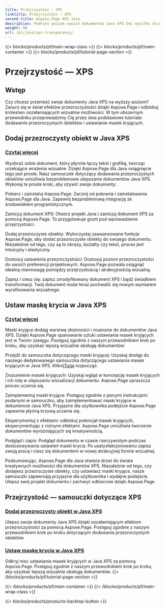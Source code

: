 ```yaml
---
title: Przejrzystość — XPS
linktitle: Przejrzystość — XPS
second_title: Aspose.Page API Java
description: Podnieś poziom swoich dokumentów Java XPS bez wysiłku dzięki Aspose.Page. Naucz się dodawać przezroczyste obiekty i ustawiać maski kryjące w naszych tutorialach, aby uzyskać ulepszone efekty wizualne.
weight: 40
url: /pl/java/xps-transparency/
---
```


{{< blocks/products/pf/main-wrap-class >}}
{{< blocks/products/pf/main-container >}}
{{< blocks/products/pf/tutorial-page-section >}}

# Przejrzystość — XPS

## Wstęp

Czy chcesz przenieść swoje dokumenty Java XPS na wyższy poziom? Zanurz się w świat efektów przezroczystości dzięki Aspose.Page i odblokuj królestwo oszałamiających wizualnie możliwości. W tym obszernym przewodniku przeprowadzimy Cię przez dwa podstawowe tutoriale: dodawanie przezroczystych obiektów i ustawianie masek kryjących.

## Dodaj przezroczysty obiekt w Java XPS
### [Czytaj więcej](./add-transparent-object/)

Wyobraź sobie dokument, który płynnie łączy tekst i grafikę, tworząc urzekające wrażenia wizualne. Dzięki Aspose.Page dla Java osiągnięcie tego jest proste. Nasz samouczek dotyczący dodawania przezroczystych obiektów umożliwia bezproblemowe ulepszanie dokumentów Java XPS. Wykonaj te proste kroki, aby ożywić swoje dokumenty:

Pobierz i zainstaluj Aspose.Page: Zacznij od pobrania i zainstalowania Aspose.Page dla Java. Zapewnij bezproblemową integrację ze środowiskiem programistycznym.

Zainicjuj dokument XPS: Otwórz projekt Java i zainicjuj dokument XPS za pomocą Aspose.Page. To przygotowuje grunt pod wprowadzenie przejrzystości.

Dodaj przezroczyste obiekty: Wykorzystaj zaawansowane funkcje Aspose.Page, aby dodać przezroczyste obiekty do swojego dokumentu. Niezależnie od tego, czy są to obrazy, kształty czy tekst, proces jest intuicyjny i elastyczny.

Dostosuj ustawienia przezroczystości: Dostosuj poziom przezroczystości do swoich preferencji projektowych. Aspose.Page pozwala osiągnąć idealną równowagę pomiędzy przejrzystością i atrakcyjnością wizualną.

Zapisz i ciesz się: zapisz zmodyfikowany dokument XPS i bądź świadkiem transformacji. Twój dokument może teraz pochwalić się nowym wymiarem wyrafinowania wizualnego.

## Ustaw maskę krycia w Java XPS
### [Czytaj więcej](./set-opacity-mask/)

Maski kryjące dodają warstwę złożoności i niuansów do dokumentów Java XPS. Dzięki Aspose.Page opanowanie sztuki ustawiania masek kryjących jest w Twoim zasięgu. Postępuj zgodnie z naszym przewodnikiem krok po kroku, aby uzyskać lepszą wizualnie obsługę dokumentów:

 Przejdź do samouczka dotyczącego maski kryjącej: Uzyskaj dostęp do naszego dedykowanego samouczka dotyczącego ustawiania masek kryjących w Java XPS. Kliknij[Tutaj](./set-opacity-mask/) rozpocząć.

Zrozumienie masek kryjących: Uzyskaj wgląd w koncepcję masek kryjących i ich rolę w ulepszaniu wizualizacji dokumentu. Aspose.Page upraszcza proces uczenia się.

Zaimplementuj maski kryjące: Postępuj zgodnie z jasnymi instrukcjami podanymi w samouczku, aby zaimplementować maski kryjące w dokumencie Java XPS. Przyjazne dla użytkownika podejście Aspose.Page zapewnia płynną krzywą uczenia się.

Eksperymentuj z efektami: odblokuj potencjał masek kryjących, eksperymentując z różnymi efektami. Aspose.Page umożliwia tworzenie dokumentów wyróżniających się kreatywnością.

Podgląd i zapis: Podgląd dokumentu w czasie rzeczywistym podczas dostosowywania ustawień maski krycia. Po usatysfakcjonowaniu zapisz swoją pracę i ciesz się dokumentem w nowej atrakcyjnej formie wizualnej.

Podsumowując, Aspose.Page dla Java otwiera drzwi do świata kreatywnych możliwości dla dokumentów XPS. Niezależnie od tego, czy dodajesz przezroczyste obiekty, czy ustawiasz maski kryjące, nasze samouczki zapewniają przyjazne dla użytkownika i wydajne podejście. Ulepsz swój projekt dokumentu i zachwyć odbiorców dzięki Aspose.Page.
## Przejrzystość — samouczki dotyczące XPS
### [Dodaj przezroczysty obiekt w Java XPS](./add-transparent-object/)
Ulepsz swoje dokumenty Java XPS dzięki oszałamiającym efektom przezroczystości za pomocą Aspose.Page. Postępuj zgodnie z naszym przewodnikiem krok po kroku dotyczącym dodawania przezroczystych obiektów. 
### [Ustaw maskę krycia w Java XPS](./set-opacity-mask/)
Odkryj moc ustawiania masek kryjących w Java XPS za pomocą Aspose.Page. Postępuj zgodnie z naszym przewodnikiem krok po kroku, aby uzyskać lepszą wizualnie obsługę dokumentów.
{{< /blocks/products/pf/tutorial-page-section >}}

{{< /blocks/products/pf/main-container >}}
{{< /blocks/products/pf/main-wrap-class >}}

{{< blocks/products/products-backtop-button >}}
